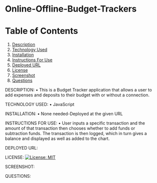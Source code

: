 # Online-Offline-Budget-Trackers

# Table of Contents
  1. [Description](#Description)
  2. [Technology Used](#TechnologyUsed)
  3. [Installation](#Installation)
  4. [Instructions For Use](#InstructionsForUse)
  5. [Deployed URL](#Deployed_URL)
  6. [License](#License)
  7. [Screenshot](#Screenshot)
  8. [Questions](#Questions)

DESCRIPTION: • This is a Budget Tracker application that allows a user to add expenses and deposits to their budget with or without a connection.

TECHNOLOGY USED: • JavaScript

INSTALLATION: • None needed-Deployed at the given URL

INSTRUCTIONS FOR USE: • User inputs a specific transaction and the amount of that transaction then chooses whether to add funds or subtraction funds. The transaction is then logged, which in turn gives a balance and displayed as well as added to the chart.

DEPLOYED URL:

LICENSE: [![License: MIT](https://img.shields.io/badge/License-MIT-yellow.svg)](https://opensource.org/licenses/MIT)

SCREENSHOT:

QUESTIONS: